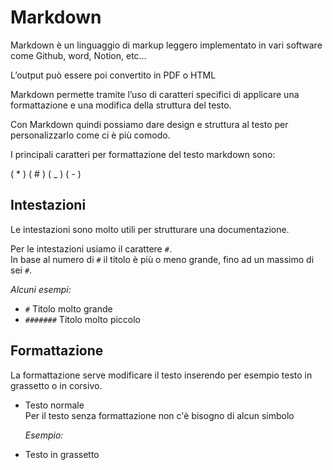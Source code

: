 # Markdown

Markdown è un linguaggio di markup leggero implementato in vari software come Github, word, Notion, etc…

L’output può essere poi convertito in PDF o HTML

Markdown permette tramite l’uso di caratteri specifici di applicare una formattazione e una modifica della struttura del testo.

Con Markdown quindi possiamo dare design e struttura al testo per personalizzarlo come ci è più comodo.

I principali caratteri per formattazione del testo markdown sono:

( * ) ( # ) ( _ ) ( - )


## Intestazioni
Le intestazioni sono molto utili per strutturare una documentazione.  

Per le intestazioni usiamo il carattere `#`.  
In base al numero di `#` il titolo è più o meno grande, fino ad un massimo di sei `#`.    

*Alcuni esempi:*
- `#` Titolo molto grande
- `#######` Titolo molto piccolo

## Formattazione  
La formattazione serve modificare il testo inserendo per esempio testo in grassetto o in corsivo.  
- Testo normale  
  Per il testo senza formattazione non c'è bisogno di alcun simbolo  
  
  *Esempio:*
  
- Testo in grassetto
  
